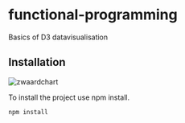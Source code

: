 # functional-programming
Basics of D3 datavisualisation

## Installation

![zwaardchart](/images/zwaardenchart.jpg)

To install the project use npm install.

`npm install`
